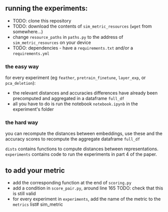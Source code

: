 ## running the experiments:

* TODO: clone this repository
* TODO: download the contents of `sim_metric_resources` (`wget` from somewhere...)
* change `resource_paths` in `paths.py` to the address of `sim_metric_resources` on your device
* TODO: dependencies - have a `requirements.txt` and/or a `requirements.yml`

### the easy way

for every experiment (eg `feather`, `pretrain_finetune`, `layer_exp`, or `pca_deletion`):
* the relevant distances and accuracies differences have already been precomputed and aggregated in a dataframe `full_df`
* all you have to do is run the notebook `notebook.ipynb` in the experiment's folder

### the hard way

you can recompute the distances between embeddings, use these and the accuracy scores to recompute the aggregate dataframe `full_df`


`dists` contains functions to compute distances between representations.
`experiments` contains code to run the experiments in part 4 of the paper.


## to add your metric
- add the corresponding function at the end of `scoring.py`
- add a condition in `score_pair.py`, around line 165 TODO: check that this is still valid
- for every experiment in `experiments`, add the name of the metric to the `metrics` list# sim_metric
